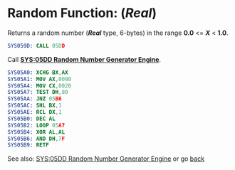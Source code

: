# Random Function: (*Real*) 

Returns a random number (***Real*** type, 6-bytes) in the range **0.0** <= ***X*** < **1.0**.

```nasm
SYS059D: CALL 05DD
```

Call **[SYS:05DD Random Number Generator Engine](RANDOM-ENGINE.md)**.

```nasm
SYS05A0: XCHG BX,AX
SYS05A1: MOV AX,0080
SYS05A4: MOV CX,0020
SYS05A7: TEST DH,80
SYS05AA: JNZ 05B6
SYS05AC: SHL BX,1
SYS05AE: RCL DX,1
SYS05B0: DEC AL
SYS05B2: LOOP 05A7
SYS05B4: XOR AL,AL
SYS05B6: AND DH,7F
SYS05B9: RETF
```

See also: [SYS:05DD Random Number Generator Engine](RANDOM-ENGINE.md) or go [back](../../README.md)